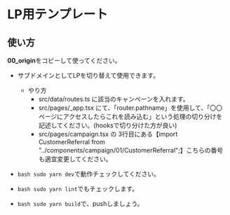 # LP用テンプレート

## 使い方

**00_origin**をコピーして使ってください。

- サブドメインとしてLPを切り替えて使用できます。
  - やり方
    - src/data/routes.ts に該当のキャンペーンを入れます。
    - src/pages/_app.tsx にて、「router.pathname」を使用して、「〇〇ページにアクセスしたらこれを読み込む」という処理の切り分けを記述してください。(hooksで切り分けた方が良い)
    - src/pages/campaign.tsx の 3行目にある【import CustomerReferral from "../components/campaign/01/CustomerReferral";】こちらの番号も適宜変更してください。

- ```bash sudo yarn dev```で動作チェックしてください。
- ```bash sudo yarn lint```でもチェックします。
- ```bash sudo yarn build```で、pushしましょう。
